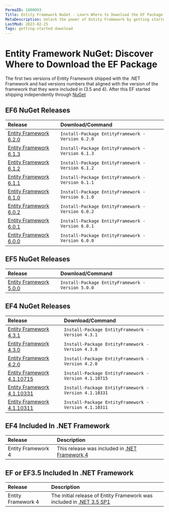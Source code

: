 ```yaml
---
PermaID: 1000093
Title: Entity Framework NuGet - Learn Where to Download the EF Package
MetaDescription: Unlock the power of Entity Framework by getting started on how you can download the NuGet package. Learn how to install EF and which package you should use.
LastMod: 2023-02-25
Tags: getting-started download
---
```


# Entity Framework NuGet: Discover Where to Download the EF Package

The first two versions of Entity Framework shipped with the .NET Framework and had versions numbers that aligned with the version of the framework that they were included in (3.5 and 4). After this EF started shipping independently through [NuGet](https://www.nuget.org)

## EF6 NuGet Releases

|Release    | Download/Command  |
|:----------|:------------------|
|[Entity Framework 6.2.0](https://www.nuget.org/packages/EntityFramework/6.2.0)   |`Install-Package EntityFramework -Version 6.2.0`    |
|[Entity Framework 6.1.3](https://www.nuget.org/packages/EntityFramework/6.1.3)   |`Install-Package EntityFramework -Version 6.1.3`    |
|[Entity Framework 6.1.2](https://www.nuget.org/packages/EntityFramework/6.1.2)   |`Install-Package EntityFramework -Version 6.1.2`    |
|[Entity Framework 6.1.1](https://www.nuget.org/packages/EntityFramework/6.1.1)   |`Install-Package EntityFramework -Version 6.1.1`    |
|[Entity Framework 6.1.0](https://www.nuget.org/packages/EntityFramework/6.1.0)   |`Install-Package EntityFramework -Version 6.1.0`    |
|[Entity Framework 6.0.2](https://www.nuget.org/packages/EntityFramework/6.0.2)   |`Install-Package EntityFramework -Version 6.0.2`    |
|[Entity Framework 6.0.1](https://www.nuget.org/packages/EntityFramework/6.0.1)   |`Install-Package EntityFramework -Version 6.0.1`    |
|[Entity Framework 6.0.0](https://www.nuget.org/packages/EntityFramework/6.0.0)   |`Install-Package EntityFramework -Version 6.0.0`    |


## EF5 NuGet Releases

|Release    | Download/Command  |
|:----------|:------------------|
|[Entity Framework 5.0.0](https://www.nuget.org/packages/EntityFramework/5.0.0)   |`Install-Package EntityFramework -Version 5.0.0`    |


## EF4 NuGet Releases

|Release    | Download/Command  |
|:----------|:------------------|
|[Entity Framework 4.3.1](https://www.nuget.org/packages/EntityFramework/4.3.1)   |`Install-Package EntityFramework -Version 4.3.1`    |
|[Entity Framework 4.3.0](https://www.nuget.org/packages/EntityFramework/4.3.0)   |`Install-Package EntityFramework -Version 4.3.0`    |
|[Entity Framework 4.2.0](https://www.nuget.org/packages/EntityFramework/4.2.0)   |`Install-Package EntityFramework -Version 4.2.0`    |
|[Entity Framework 4.1.10715](https://www.nuget.org/packages/EntityFramework/4.1.10715)   |`Install-Package EntityFramework -Version 4.1.10715`    |
|[Entity Framework 4.1.10331](https://www.nuget.org/packages/EntityFramework/4.1.10331)   |`Install-Package EntityFramework -Version 4.1.10331`    |
|[Entity Framework 4.1.10311](https://www.nuget.org/packages/EntityFramework/4.1.10311)   |`Install-Package EntityFramework -Version 4.1.10311`    |


## EF4 Included In .NET Framework

|Release    | Description  |
|:----------|:------------------|
|Entity Framework 4   |This release was included in [.NET Framework 4](https://www.microsoft.com/en-US/Download/confirmation.aspx?id=17718)     |

## EF or EF3.5 Included In .NET Framework

|Release    | Description  |
|:----------|:------------------|
|Entity Framework 4   |	The initial release of Entity Framework was included in [.NET 3.5 SP1](https://www.microsoft.com/en-pk/download/details.aspx?id=21)     |